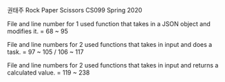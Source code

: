권태주
Rock Paper Scissors
CS099
Spring 2020

File and line number for 1 used function that takes in a JSON object and modifies it.
= 68 ~ 95

File and line numbers for 2 used functions that takes in input and does a task.
= 97 ~ 105 / 106 ~ 117

File and line numbers for 2 used functions that takes in input and returns a calculated value.
= 119 ~ 238
